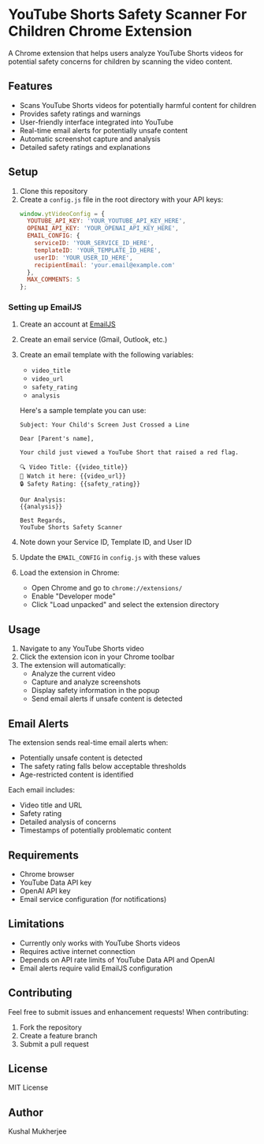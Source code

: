 # YouTube Shorts Safety Scanner For Children Chrome Extension

A Chrome extension that helps users analyze YouTube Shorts videos for potential safety concerns for children by scanning the video content.

## Features

- Scans YouTube Shorts videos for potentially harmful content for children
- Provides safety ratings and warnings
- User-friendly interface integrated into YouTube
- Real-time email alerts for potentially unsafe content
- Automatic screenshot capture and analysis
- Detailed safety ratings and explanations

## Setup

1. Clone this repository
2. Create a `config.js` file in the root directory with your API keys:
   ```javascript
   window.ytVideoConfig = {
     YOUTUBE_API_KEY: 'YOUR_YOUTUBE_API_KEY_HERE',
     OPENAI_API_KEY: 'YOUR_OPENAI_API_KEY_HERE',
     EMAIL_CONFIG: {
       serviceID: 'YOUR_SERVICE_ID_HERE',
       templateID: 'YOUR_TEMPLATE_ID_HERE',
       userID: 'YOUR_USER_ID_HERE',
       recipientEmail: 'your.email@example.com'
     },
     MAX_COMMENTS: 5
   };
   ```

### Setting up EmailJS

1. Create an account at [EmailJS](https://www.emailjs.com/)
2. Create an email service (Gmail, Outlook, etc.)
3. Create an email template with the following variables:
   - `video_title`
   - `video_url`
   - `safety_rating`
   - `analysis`

   Here's a sample template you can use:
   ```
   Subject: Your Child's Screen Just Crossed a Line

   Dear [Parent's name],

   Your child just viewed a YouTube Short that raised a red flag.

   🔍 Video Title: {{video_title}}
   🔗 Watch it here: {{video_url}}
   🔒 Safety Rating: {{safety_rating}}

   Our Analysis:
   {{analysis}}

   Best Regards,
   YouTube Shorts Safety Scanner
   ```

4. Note down your Service ID, Template ID, and User ID
5. Update the `EMAIL_CONFIG` in `config.js` with these values

3. Load the extension in Chrome:
   - Open Chrome and go to `chrome://extensions/`
   - Enable "Developer mode"
   - Click "Load unpacked" and select the extension directory

## Usage

1. Navigate to any YouTube Shorts video
2. Click the extension icon in your Chrome toolbar
3. The extension will automatically:
   - Analyze the current video
   - Capture and analyze screenshots
   - Display safety information in the popup
   - Send email alerts if unsafe content is detected

## Email Alerts

The extension sends real-time email alerts when:
- Potentially unsafe content is detected
- The safety rating falls below acceptable thresholds
- Age-restricted content is identified

Each email includes:
- Video title and URL
- Safety rating
- Detailed analysis of concerns
- Timestamps of potentially problematic content

## Requirements

- Chrome browser
- YouTube Data API key
- OpenAI API key
- Email service configuration (for notifications)

## Limitations

- Currently only works with YouTube Shorts videos
- Requires active internet connection
- Depends on API rate limits of YouTube Data API and OpenAI
- Email alerts require valid EmailJS configuration

## Contributing

Feel free to submit issues and enhancement requests! When contributing:
1. Fork the repository
2. Create a feature branch
3. Submit a pull request

## License

MIT License

## Author

Kushal Mukherjee 
